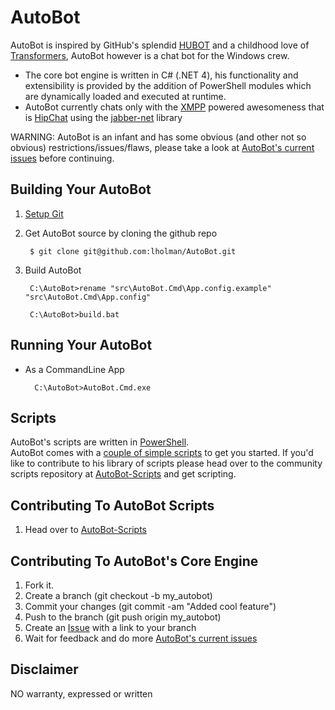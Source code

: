 # AutoBot
AutoBot is inspired by GitHub's splendid [HUBOT](http://hubot.github.com/) and a childhood love of [Transformers](http://en.wikipedia.org/wiki/Autobot), AutoBot however is a chat bot for the Windows crew. 

+ The core bot engine is written in C# (.NET 4), his functionality and extensibility is provided by the addition of PowerShell modules which are dynamically loaded and executed at runtime.
+ AutoBot currently chats only with the [XMPP](http://xmpp.org/about-xmpp/) powered awesomeness that is [HipChat](http://www.hipchat.com) using the [jabber-net](http://code.google.com/p/jabber-net/) library

WARNING: AutoBot is an infant and has some obvious (and other not so obvious) restrictions/issues/flaws, please take a look at [AutoBot's current issues](https://github.com/lholman/AutoBot/issues?labels=AutoBot.Engine&sort=created&direction=desc&state=open&page=1) before continuing.

## Building Your AutoBot 
1. [Setup Git](http://help.github.com/win-set-up-git/)

1. Get AutoBot source by cloning the github repo

		$ git clone git@github.com:lholman/AutoBot.git

1. Build AutoBot

		C:\AutoBot>rename "src\AutoBot.Cmd\App.config.example"  "src\AutoBot.Cmd\App.config"
		
		C:\AutoBot>build.bat

## Running Your AutoBot
+ As a CommandLine App

		C:\AutoBot>AutoBot.Cmd.exe

## Scripts
AutoBot's scripts are written in [PowerShell](http://en.wikipedia.org/wiki/Windows_PowerShell).  
AutoBot comes with a [couple of simple scripts](https://github.com/lholman/AutoBot/tree/master/src/AutoBot.Cmd/Scripts) to get you started.  If you'd like to contribute to his library of scripts please head over to the community scripts repository at [AutoBot-Scripts](https://github.com/lholman/AutoBot-Scripts) and get scripting.

## Contributing To AutoBot Scripts
1. Head over to [AutoBot-Scripts](https://github.com/lholman/AutoBot-Scripts)

## Contributing To AutoBot's Core Engine
1. Fork it.
1. Create a branch (git checkout -b my_autobot)
1. Commit your changes (git commit -am "Added cool feature")
1. Push to the branch (git push origin my_autobot)
1. Create an [Issue](http://github.com/lholman/AutoBot/issues) with a link to your branch
1. Wait for feedback and do more [AutoBot's current issues](https://github.com/lholman/AutoBot/issues?labels=AutoBot.Engine&sort=created&direction=desc&state=open&page=1)

## Disclaimer
NO warranty, expressed or written